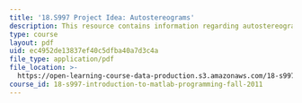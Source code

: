 ```yaml
---
title: '18.S997 Project Idea: Autostereograms'
description: This resource contains information regarding autostereograms.
type: course
layout: pdf
uid: ec4952de13837ef40c5dfba40a7d3c4a
file_type: application/pdf
file_location: >-
  https://open-learning-course-data-production.s3.amazonaws.com/18-s997-introduction-to-matlab-programming-fall-2011/ec4952de13837ef40c5dfba40a7d3c4a_MIT18_S997F11_Autostero.pdf
course_id: 18-s997-introduction-to-matlab-programming-fall-2011
---
```

